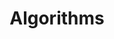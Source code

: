---
title: Algorithms
summary: Contains posts related to `algorithms`
description: Contains posts related to Algorithms
---